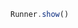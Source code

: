 <!--TITLE:Runner.show()-->
<!--ABOUT:Upspark's Runner API module.-->

```javascript
Runner.show()
```